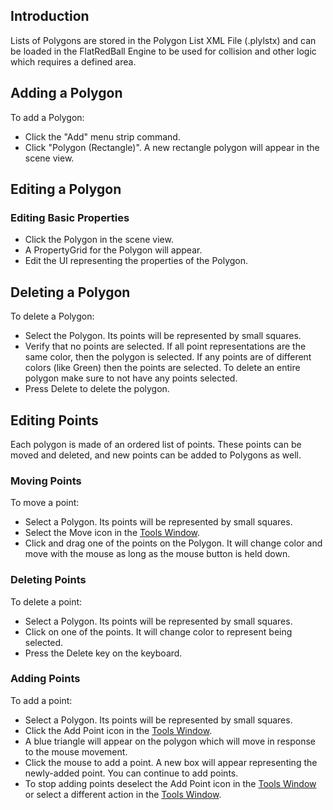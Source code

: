 ## Introduction

Lists of Polygons are stored in the Polygon List XML File (.plylstx) and can be loaded in the FlatRedBall Engine to be used for collision and other logic which requires a defined area.

## Adding a Polygon

To add a Polygon:

-   Click the "Add" menu strip command.
-   Click "Polygon (Rectangle)". A new rectangle polygon will appear in the scene view.

## Editing a Polygon

### Editing Basic Properties

-   Click the Polygon in the scene view.
-   A PropertyGrid for the Polygon will appear.
-   Edit the UI representing the properties of the Polygon.

## Deleting a Polygon

To delete a Polygon:

-   Select the Polygon. Its points will be represented by small squares.
-   Verify that no points are selected. If all point representations are the same color, then the polygon is selected. If any points are of different colors (like Green) then the points are selected. To delete an entire polygon make sure to not have any points selected.
-   Press Delete to delete the polygon.

## Editing Points

Each polygon is made of an ordered list of points. These points can be moved and deleted, and new points can be added to Polygons as well.

### Moving Points

To move a point:

-   Select a Polygon. Its points will be represented by small squares.
-   Select the Move icon in the [Tools Window](/frb/docs/index.php?title=Gui:Tools_Window&action=edit&redlink=1 "Gui:Tools Window (page does not exist)").
-   Click and drag one of the points on the Polygon. It will change color and move with the mouse as long as the mouse button is held down.

### Deleting Points

To delete a point:

-   Select a Polygon. Its points will be represented by small squares.
-   Click on one of the points. It will change color to represent being selected.
-   Press the Delete key on the keyboard.

### Adding Points

To add a point:

-   Select a Polygon. Its points will be represented by small squares.
-   Click the Add Point icon in the [Tools Window](/frb/docs/index.php?title=Gui:Tools_Window&action=edit&redlink=1 "Gui:Tools Window (page does not exist)").
-   A blue triangle will appear on the polygon which will move in response to the mouse movement.
-   Click the mouse to add a point. A new box will appear representing the newly-added point. You can continue to add points.
-   To stop adding points deselect the Add Point icon in the [Tools Window](/frb/docs/index.php?title=Gui:Tools_Window&action=edit&redlink=1 "Gui:Tools Window (page does not exist)") or select a different action in the [Tools Window](/frb/docs/index.php?title=Gui:Tools_Window&action=edit&redlink=1 "Gui:Tools Window (page does not exist)").

